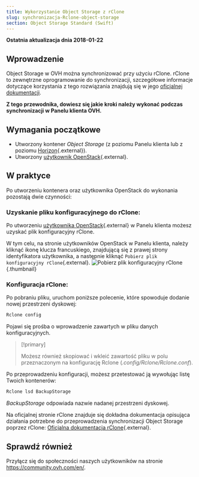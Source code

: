 ```yaml
---
title: Wykorzystanie Object Storage z rClone
slug: synchronizacja-Rclone-object-storage
section: Object Storage Standard (Swift)
---
```


**Ostatnia aktualizacja dnia 2018-01-22**

## Wprowadzenie

Object Storage w OVH można synchronizować przy użyciu rClone. 
rClone to zewnętrzne oprogramowanie do synchronizacji, szczegółowe informacje dotyczące korzystania z tego rozwiązania znajdują się w jego [oficjalnej dokumentacji](https://Rclone.org/).

**Z tego przewodnika, dowiesz się jakie kroki należy wykonać podczas synchronizacji w Panelu klienta OVH.**

## Wymagania początkowe

- Utworzony kontener *Object Storage* (z poziomu Panelu klienta lub z poziomu [Horizon](https://docs.ovh.com/pl/storage/tworzenie_kontenera_obiektow/){.external}).
- Utworzony [użytkownik OpenStack](https://docs.ovh.com/fr/public-cloud/creation-et-suppression-dun-utilisateur-openstack/){.external}.

## W praktyce

Po utworzeniu kontenera oraz użytkownika OpenStack do wykonania pozostają dwie czynności:

### Uzyskanie pliku konfiguracyjnego do rClone:

Po utworzeniu [użytkownika OpenStack](https://docs.ovh.com/fr/public-cloud/creation-et-suppression-dun-utilisateur-openstack/){.external} w Panelu klienta możesz uzyskać plik konfiguracyjny rClone.

W tym celu, na stronie użytkowników OpenStack w Panelu klienta, należy kliknąć ikonę klucza francuskiego, znajdującą się z prawej strony identyfikatora użytkownika, a następnie kliknąć `Pobierz plik konfiguracyjny rClone`{.external}.
![Pobierz plik konfiguracyjny rClone](images/download_file.png){.thumbnail}


### Konfiguracja rClone:

Po pobraniu pliku, uruchom poniższe polecenie, które spowoduje dodanie nowej przestrzeni dyskowej:

```sh
Rclone config
```

Pojawi się prośba o wprowadzenie zawartych w pliku danych konfiguracyjnych.

> [!primary]
>
> Możesz również skopiować i wkleić zawartość pliku w polu przeznaczonym na konfigurację Rclone (*.config/Rclone/Rclone.conf*).
> 

Po przeprowadzeniu konfiguracji, możesz przetestować ją wywołując listę Twoich kontenerów:

```sh
Rclone lsd BackupStorage
```

*BackupStorage* odpowiada nazwie nadanej przestrzeni dyskowej.

Na oficjalnej stronie rClone znajduje się dokładna dokumentacja opisująca działania potrzebne do przeprowadzenia synchronizacji Object Storage poprzez rClone: [Oficjalna dokumentacja rClone](https://Rclone.org/swift/){.external}.


## Sprawdź również

Przyłącz się do społeczności naszych użytkowników na stronie <https://community.ovh.com/en/>.